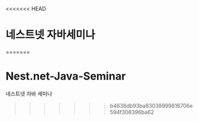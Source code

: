 <<<<<<< HEAD
# 네스트넷 자바세미나
=======
# Nest.net-Java-Seminar
네스트넷 자바 세미나
>>>>>>> b4638db93ba83038999816706e594f308396ba62
